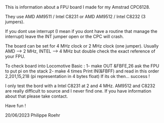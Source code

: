 This is information about a FPU board I made for my Amstrad CPC6128.

They use AMD AM9511 / Intel C8231 or AMD AM9512 / Intel C8232 (3 jumpers).

If you dont use interrupt (I mean if you dont have a routine that manage the interrupt) leave the INT jumper open or the CPC will crash.

The board can be set for 4 MHz clock or 2 MHz clock (one jumper).
Usually AMD --> 2 MHz, INTEL --> 4 MHz but double check the exact reference of your FPU. 

To check board into Locomotive Basic :
1- make OUT &FBFE,26  ask the FPU to put pi on the stack
2- make 4 times Print IN(&FBFF) and read in this order 2,201,15,218 (pi representation in 4 bytes float)
If its ok then... success !

I only test the bord with a Intel C8231 at 2 and 4 MHz.
AM9512 and C8232 are really difficult to source and I never find one. If you have information about that please take contact.

Have fun !

20/06/2023
Philippe Roehr
